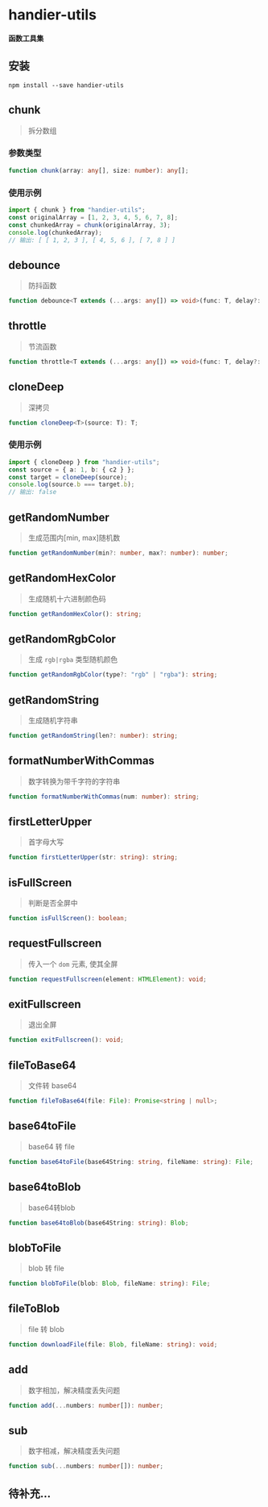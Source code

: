 # handier-utils
**函数工具集**

## 安装
```
npm install --save handier-utils
```

## chunk
> 拆分数组
### 参数类型
```ts
function chunk(array: any[], size: number): any[];
```
### 使用示例
```ts
import { chunk } from "handier-utils";
const originalArray = [1, 2, 3, 4, 5, 6, 7, 8];
const chunkedArray = chunk(originalArray, 3);
console.log(chunkedArray);
// 输出: [ [ 1, 2, 3 ], [ 4, 5, 6 ], [ 7, 8 ] ]
```

## debounce
> 防抖函数
```ts
function debounce<T extends (...args: any[]) => void>(func: T, delay?: number): (this: ThisParameterType<T>, ...args: Parameters<T>) => void;
```
## throttle
> 节流函数
```ts
function throttle<T extends (...args: any[]) => void>(func: T, delay?: number): (this: ThisParameterType<T>, ...args: Parameters<T>) => void;
```

## cloneDeep
> 深拷贝
```ts
function cloneDeep<T>(source: T): T;
```
### 使用示例
```ts
import { cloneDeep } from "handier-utils";
const source = { a: 1, b: { c2 } };
const target = cloneDeep(source);
console.log(source.b === target.b);
// 输出: false
```

## getRandomNumber
> 生成范围内[min, max]随机数
```ts
function getRandomNumber(min?: number, max?: number): number;
```

## getRandomHexColor
> 生成随机十六进制颜色码
```ts
function getRandomHexColor(): string;
```

## getRandomRgbColor
> 生成 `rgb|rgba` 类型随机颜色
```ts
function getRandomRgbColor(type?: "rgb" | "rgba"): string;
```

## getRandomString
> 生成随机字符串
```ts
function getRandomString(len?: number): string;
```

## formatNumberWithCommas
> 数字转换为带千字符的字符串
```ts
function formatNumberWithCommas(num: number): string;
```

## firstLetterUpper
> 首字母大写
```ts
function firstLetterUpper(str: string): string;
```

## isFullScreen
> 判断是否全屏中
```ts
function isFullScreen(): boolean;
```

## requestFullscreen
> 传入一个 `dom` 元素, 使其全屏
```ts
function requestFullscreen(element: HTMLElement): void;
```

## exitFullscreen
> 退出全屏
```ts
function exitFullscreen(): void;
```

## fileToBase64
> 文件转 base64
```ts
function fileToBase64(file: File): Promise<string | null>;
```

## base64toFile
> base64 转 file
```ts
function base64toFile(base64String: string, fileName: string): File;
```

## base64toBlob
> base64转blob
```ts
function base64toBlob(base64String: string): Blob;
```

## blobToFile
> blob 转 file
```ts
function blobToFile(blob: Blob, fileName: string): File;
```

## fileToBlob
> file 转 blob
```ts
function downloadFile(file: Blob, fileName: string): void;
```

## add
> 数字相加，解决精度丢失问题
```ts
function add(...numbers: number[]): number;
```

## sub
> 数字相减，解决精度丢失问题
```ts
function sub(...numbers: number[]): number;
```

## 待补充...
